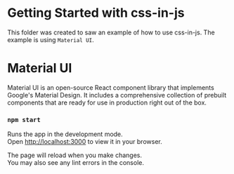 # Getting Started with css-in-js

This folder was created to saw an example of how to use css-in-js.
The example is using `Material UI`.

# Material UI

Material UI is an open-source React component library that implements Google's Material Design.
It includes a comprehensive collection of prebuilt components that are ready for use in production right out of the box.
### `npm start`

Runs the app in the development mode.\
Open [http://localhost:3000](http://localhost:3000) to view it in your browser.

The page will reload when you make changes.\
You may also see any lint errors in the console.
